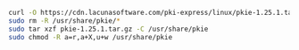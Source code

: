 ﻿```sh
curl -O https://cdn.lacunasoftware.com/pki-express/linux/pkie-1.25.1.tar.gz
sudo rm -R /usr/share/pkie/*
sudo tar xzf pkie-1.25.1.tar.gz -C /usr/share/pkie
sudo chmod -R a=r,a+X,u+w /usr/share/pkie
```

